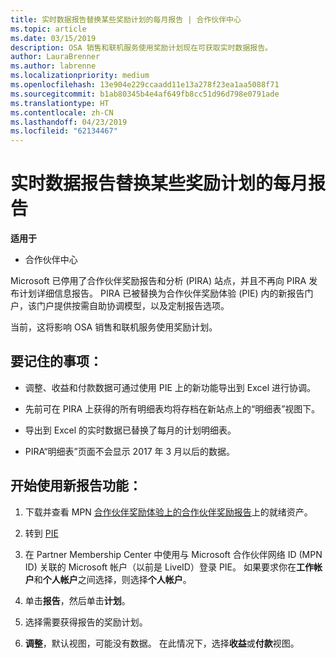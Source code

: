 ```yaml
---
title: 实时数据报告替换某些奖励计划的每月报告 | 合作伙伴中心
ms.topic: article
ms.date: 03/15/2019
description: OSA 销售和联机服务使用奖励计划现在可获取实时数据报告。
author: LauraBrenner
ms.author: labrenne
ms.localizationpriority: medium
ms.openlocfilehash: 13e904e229ccaadd11e13a278f23ea1aa5088f71
ms.sourcegitcommit: b1ab80345b4e4af649fb8cc51d96d798e0791ade
ms.translationtype: HT
ms.contentlocale: zh-CN
ms.lasthandoff: 04/23/2019
ms.locfileid: "62134467"
---
```

# <a name="live-data-reporting-replaces-monthly-reporting-for-some-incentives-programs"></a>实时数据报告替换某些奖励计划的每月报告

**适用于**

-  合作伙伴中心

Microsoft 已停用了合作伙伴奖励报告和分析 (PIRA) 站点，并且不再向 PIRA 发布计划详细信息报告。 PIRA 已被替换为合作伙伴奖励体验 (PIE) 内的新报告门户，该门户提供按需自助协调模型，以及定制报告选项。 

当前，这将影响 OSA 销售和联机服务使用奖励计划。

## <a name="things-to-remember"></a>要记住的事项： 

- 调整、收益和付款数据可通过使用 PIE 上的新功能导出到 Excel 进行协调。

- 先前可在 PIRA 上获得的所有明细表均将存档在新站点上的“明细表”视图下。 

- 导出到 Excel 的实时数据已替换了每月的计划明细表。

- PIRA“明细表”页面不会显示 2017 年 3 月以后的数据。
 
## <a name="start-using-the-new-reporting-functionality"></a>开始使用新报告功能： 

1. 下载并查看 MPN [合作伙伴奖励体验上的合作伙伴奖励报告](https://aka.ms/osareadiness )上的就绪资产。

2. 转到 [PIE](https://partnerincentives.microsoft.com/)

3. 在 Partner Membership Center 中使用与 Microsoft 合作伙伴网络 ID (MPN ID) 关联的 Microsoft 帐户（以前是 LiveID）登录 PIE。 如果要求你在**工作帐户**和**个人帐户**之间选择，则选择**个人帐户**。

4. 单击**报告**，然后单击**计划**。 

5. 选择需要获得报告的奖励计划。 

6. **调整**，默认视图，可能没有数据。  在此情况下，选择**收益**或**付款**视图。


 

 



